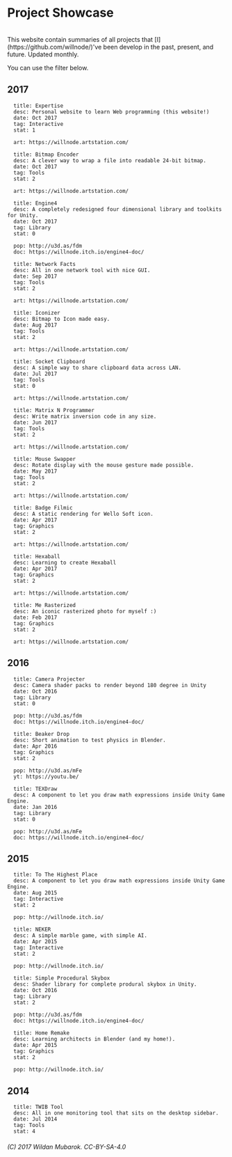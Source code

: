 

# Project Showcase

<br>
This website contain summaries of all projects that [I](https://github.com/willnode/)'ve been develop in the past, present, and future. Updated monthly.

You can use the filter below.
<br>
<div class="selector">
<div id="year-selector"></div>
<div id="tag-selector"></div>
<div id="stat-selector"></div>
</div>

## 2017


```proj
  title: Expertise
  desc: Personal website to learn Web programming (this website!)
  date: Oct 2017
  tag: Interactive
  stat: 1

  art: https://willnode.artstation.com/
```


```proj
  title: Bitmap Encoder
  desc: A clever way to wrap a file into readable 24-bit bitmap.
  date: Oct 2017
  tag: Tools
  stat: 2

  art: https://willnode.artstation.com/
```

```proj
  title: Engine4
  desc: A completely redesigned four dimensional library and toolkits for Unity.
  date: Oct 2017
  tag: Library
  stat: 0

  pop: http://u3d.as/fdm
  doc: https://willnode.itch.io/engine4-doc/
```

```proj
  title: Network Facts
  desc: All in one network tool with nice GUI.
  date: Sep 2017
  tag: Tools
  stat: 2

  art: https://willnode.artstation.com/
```

```proj
  title: Iconizer
  desc: Bitmap to Icon made easy.
  date: Aug 2017
  tag: Tools
  stat: 2

  art: https://willnode.artstation.com/
```

```proj
  title: Socket Clipboard
  desc: A simple way to share clipboard data across LAN.
  date: Jul 2017
  tag: Tools
  stat: 0

  art: https://willnode.artstation.com/
```


```proj
  title: Matrix N Programmer
  desc: Write matrix inversion code in any size.
  date: Jun 2017
  tag: Tools
  stat: 2

  art: https://willnode.artstation.com/
```

```proj
  title: Mouse Swapper
  desc: Rotate display with the mouse gesture made possible.
  date: May 2017
  tag: Tools
  stat: 2

  art: https://willnode.artstation.com/
```


```proj
  title: Badge Filmic
  desc: A static rendering for Wello Soft icon.
  date: Apr 2017
  tag: Graphics
  stat: 2

  art: https://willnode.artstation.com/
```


```proj
  title: Hexaball
  desc: Learning to create Hexaball
  date: Apr 2017
  tag: Graphics
  stat: 2

  art: https://willnode.artstation.com/
```

```proj
  title: Me Rasterized
  desc: An iconic rasterized photo for myself :)
  date: Feb 2017
  tag: Graphics
  stat: 2

  art: https://willnode.artstation.com/
```

## 2016


```proj
  title: Camera Projecter
  desc: Camera shader packs to render beyond 180 degree in Unity
  date: Oct 2016
  tag: Library
  stat: 0

  pop: http://u3d.as/fdm
  doc: https://willnode.itch.io/engine4-doc/
```


```proj
  title: Beaker Drop
  desc: Short animation to test physics in Blender.
  date: Apr 2016
  tag: Graphics
  stat: 2

  pop: http://u3d.as/mFe
  yt: https://youtu.be/
```

```proj
  title: TEXDraw
  desc: A component to let you draw math expressions inside Unity Game Engine.
  date: Jan 2016
  tag: Library
  stat: 0

  pop: http://u3d.as/mFe
  doc: https://willnode.itch.io/engine4-doc/
```

## 2015

```proj
  title: To The Highest Place
  desc: A component to let you draw math expressions inside Unity Game Engine.
  date: Aug 2015
  tag: Interactive
  stat: 2

  pop: http://willnode.itch.io/
```

```proj
  title: NEKER
  desc: A simple marble game, with simple AI.
  date: Apr 2015
  tag: Interactive
  stat: 2

  pop: http://willnode.itch.io/
```


```proj
  title: Simple Procedural Skybox
  desc: Shader library for complete produral skybox in Unity.
  date: Oct 2016
  tag: Library
  stat: 2

  pop: http://u3d.as/fdm
  doc: https://willnode.itch.io/engine4-doc/
```

```proj
  title: Home Remake
  desc: Learning architects in Blender (and my home!).
  date: Apr 2015
  tag: Graphics
  stat: 2

  pop: http://willnode.itch.io/
```

## 2014

```proj
  title: TWIB Tool
  desc: All in one monitoring tool that sits on the desktop sidebar.
  date: Jul 2014
  tag: Tools
  stat: 4
```


###### (C) 2017 Wildan Mubarok. CC-BY-SA-4.0